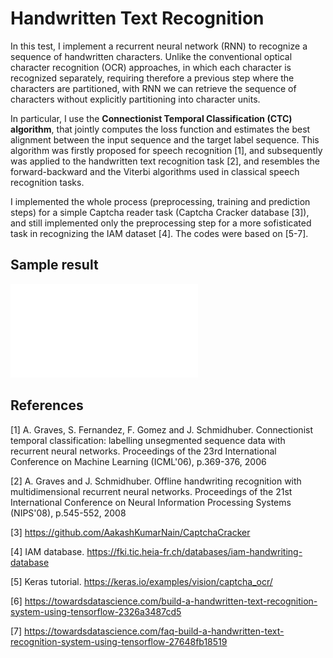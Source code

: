 # Handwritten Text Recognition

In this test, I implement a recurrent neural network (RNN) to recognize a sequence of handwritten characters. Unlike the conventional optical character recognition (OCR) approaches, in which each character is recognized separately, requiring therefore a previous step where  the characters are partitioned, with RNN we can retrieve the sequence of characters without explicitly partitioning into character units.

In particular, I use the **Connectionist Temporal Classification (CTC) algorithm**, that jointly computes the loss function and estimates the best alignment between the input sequence and the target label sequence. This algorithm was firstly proposed for speech recognition [1], and subsequently was applied to the handwritten text recognition task [2], and resembles the forward-backward and the Viterbi algorithms used in classical speech recognition tasks.

I implemented the whole process (preprocessing, training and prediction steps) for a simple Captcha reader task (Captcha Cracker database [3]), and still implemented only the preprocessing step for a more sofisticated task in recognizing the IAM dataset [4]. The codes were based on [5-7].

## Sample result

![alt text](/ex_hist.pdf)

## References

[1] A. Graves, S. Fernandez, F. Gomez and J. Schmidhuber. Connectionist temporal classification: labelling unsegmented sequence data with recurrent neural networks. Proceedings of the 23rd International Conference on Machine Learning (ICML'06), p.369-376, 2006

[2] A. Graves and J. Schmidhuber. Offline handwriting recognition with multidimensional recurrent neural networks. Proceedings of the 21st International Conference on Neural Information Processing Systems (NIPS'08), p.545-552, 2008

[3] https://github.com/AakashKumarNain/CaptchaCracker

[4] IAM database. https://fki.tic.heia-fr.ch/databases/iam-handwriting-database

[5] Keras tutorial. https://keras.io/examples/vision/captcha_ocr/

[6] https://towardsdatascience.com/build-a-handwritten-text-recognition-system-using-tensorflow-2326a3487cd5

[7] https://towardsdatascience.com/faq-build-a-handwritten-text-recognition-system-using-tensorflow-27648fb18519
